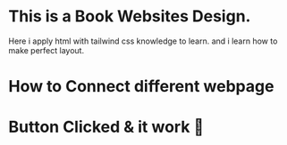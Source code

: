 # This is a Book Websites Design. 
Here i apply html with tailwind css knowledge to learn.
and i learn how to make perfect layout. 
# How to Connect different webpage 
# Button Clicked & it work 🤛

